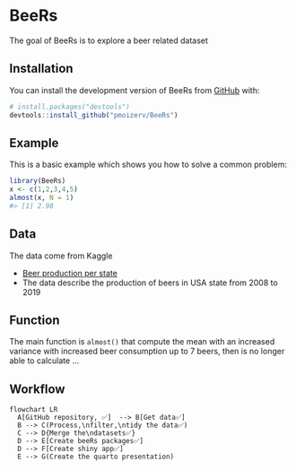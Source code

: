 
<!-- README.md is generated from README.Rmd. Please edit that file -->

# BeeRs

<!-- badges: start -->
<!-- badges: end -->

The goal of BeeRs is to explore a beer related dataset

## Installation

You can install the development version of BeeRs from
[GitHub](https://github.com/) with:

``` r
# install.packages("devtools")
devtools::install_github("pmoizerv/BeeRs")
```

## Example

This is a basic example which shows you how to solve a common problem:

``` r
library(BeeRs)
x <- c(1,2,3,4,5)
almost(x, N = 1)
#> [1] 2.98
```

## Data

The data come from Kaggle

- [Beer production per
  state](https://www.kaggle.com/datasets/jessemostipak/beer-production)
- The data describe the production of beers in USA state from 2008 to
  2019

## Function

The main function is `almost()` that compute the mean with an increased
variance with increased beer consumption up to 7 beers, then is no
longer able to calculate …

## Workflow

``` mermaid
flowchart LR
  A[GitHub repository, ✅]  --> B[Get data✅]
  B --> C(Process,\nfilter,\ntidy the data✅)
  C --> D{Merge the\ndatasets✅}
  D --> E[Create beeRs packages✅]
  D --> F[Create shiny app✅]
  E --> G(Create the quarto presentation)
```
